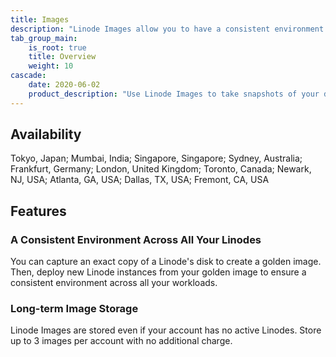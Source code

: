 ```yaml
---
title: Images
description: "Linode Images allow you to have a consistent environment across all your Linodes and long-term image storage."
tab_group_main:
    is_root: true
    title: Overview
    weight: 10
cascade:
    date: 2020-06-02
    product_description: "Use Linode Images to take snapshots of your disk images, and deploy an identical copy to any Linode under your account. Linode Images are retained whether or not you have an active Linode on your account. Because of this, they are useful for long term storage of a private image template."
---
```


## Availability

Tokyo, Japan; Mumbai, India; Singapore, Singapore; Sydney, Australia; Frankfurt, Germany; London, United Kingdom; Toronto, Canada; Newark, NJ, USA; Atlanta, GA, USA; Dallas, TX, USA; Fremont, CA, USA

## Features

### A Consistent Environment Across All Your Linodes

You can capture an exact copy of a Linode's disk to create a golden image. Then, deploy new Linode instances from your golden image to ensure a consistent environment across all your workloads.

### Long-term Image Storage

Linode Images are stored even if your account has no active Linodes. Store up to 3 images per account with no additional charge.
